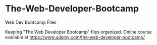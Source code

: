 # The-Web-Developer-Bootcamp
Web Dev Bootcamp Files

Keeping "The Web Developer Bootcamp" files organized. Online course available at https://www.udemy.com/the-web-developer-bootcamp/
